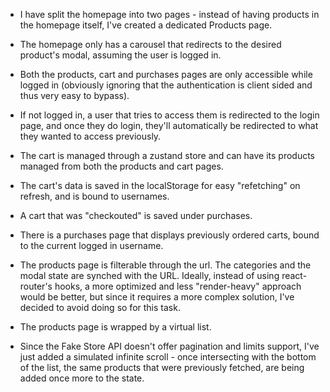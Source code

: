 - I have split the homepage into two pages - instead of having products in the homepage itself, I've created a dedicated Products page.

- The homepage only has a carousel that redirects to the desired product's modal, assuming the user is logged in.

- Both the products, cart and purchases pages are only accessible while logged in (obviously ignoring that the authentication is client sided and thus very easy to bypass).

- If not logged in, a user that tries to access them is redirected to the login page, and once they do login, they'll automatically be redirected to what they wanted to access previously.

- The cart is managed through a zustand store and can have its products managed from both the products and cart pages.

- The cart's data is saved in the localStorage for easy "refetching" on refresh, and is bound to usernames.

- A cart that was "checkouted" is saved under purchases.

- There is a purchases page that displays previously ordered carts, bound to the current logged in username.

- The products page is filterable through the url. The categories and the modal state are synched with the URL. Ideally, instead of using react-router's hooks, a more optimized and less "render-heavy" approach would be better, but since it requires a more complex solution, I've decided to avoid doing so for this task.

- The products page is wrapped by a virtual list.

- Since the Fake Store API doesn't offer pagination and limits support, I've just added a simulated infinite scroll - once intersecting with the bottom of the list, the same products that were previously fetched, are being added once more to the state.

